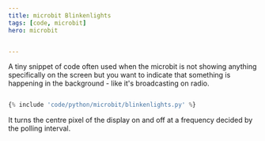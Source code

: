 ```yaml
---
title: microbit Blinkenlights
tags: [code, microbit]
hero: microbit


---
```


A tiny snippet of code often used when the microbit is not showing anything
specifically on the screen but you want to indicate that something is happening
in the background - like it's broadcasting on radio.

```python

{% include 'code/python/microbit/blinkenlights.py' %}

```

It turns the centre pixel of the display on and off at a frequency decided by the polling interval.
